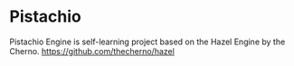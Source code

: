 # Pistachio
Pistachio Engine is self-learning project based on the Hazel Engine by the Cherno.
https://github.com/thecherno/hazel
